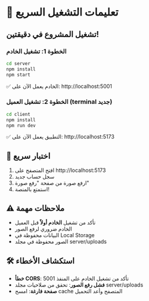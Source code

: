 # 🚀 تعليمات التشغيل السريع

## تشغيل المشروع في دقيقتين!

### الخطوة 1: تشغيل الخادم
```bash
cd server
npm install
npm start
```
✅ الخادم يعمل الآن على: http://localhost:5001

### الخطوة 2: تشغيل العميل (terminal جديد)
```bash
cd client
npm install
npm run dev
```
✅ التطبيق يعمل الآن على: http://localhost:5173

## 🎯 اختبار سريع
1. افتح المتصفح على http://localhost:5173
2. سجل حساب جديد
3. ارفع صورة من صفحة "رفع صورة"
4. استمتع بالمنصة!

## ⚠️ ملاحظات مهمة
- تأكد من تشغيل **الخادم أولاً** قبل العميل
- الخادم ضروري لرفع الصور
- البيانات محفوظة في Local Storage
- الصور محفوظة في مجلد server/uploads

## 🛠️ استكشاف الأخطاء
- **خطأ CORS**: تأكد من تشغيل الخادم على المنفذ 5001
- **فشل رفع الصور**: تحقق من صلاحيات مجلد server/uploads
- **صفحة فارغة**: امسح cache المتصفح وأعد التحميل
